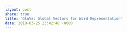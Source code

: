 ```yaml
---
layout: post
share: true
title: 'GloVe: Global Vectors for Word Representation'
date: 2018-03-25 23:42:48 +0000
---
```

